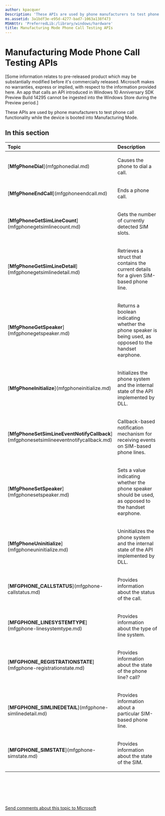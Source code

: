```yaml
---
author: kpacquer
Description: 'These APIs are used by phone manufacturers to test phone call functionality while the device is booted into Manufacturing Mode.'
ms.assetid: 3a1bdf3e-e95d-4277-bad7-1063a138f473
MSHAttr: 'PreferredLib:/library/windows/hardware'
title: Manufacturing Mode Phone Call Testing APIs
---
```


# Manufacturing Mode Phone Call Testing APIs


\[Some information relates to pre-released product which may be substantially modified before it's commercially released. Microsoft makes no warranties, express or implied, with respect to the information provided here. An app that calls an API introduced in Windows 10 Anniversary SDK Preview Build 14295 cannot be ingested into the Windows Store during the Preview period.\]

These APIs are used by phone manufacturers to test phone call functionality while the device is booted into Manufacturing Mode.

## <span id="in_this_section"></span>In this section


<table>
<colgroup>
<col width="50%" />
<col width="50%" />
</colgroup>
<thead>
<tr class="header">
<th align="left">Topic</th>
<th align="left">Description</th>
</tr>
</thead>
<tbody>
<tr class="odd">
<td align="left"><p>[<strong>MfgPhoneDial</strong>](mfgphonedial.md)</p></td>
<td align="left"><p>Causes the phone to dial a call.</p></td>
</tr>
<tr class="even">
<td align="left"><p>[<strong>MfgPhoneEndCall</strong>](mfgphoneendcall.md)</p></td>
<td align="left"><p>Ends a phone call.</p></td>
</tr>
<tr class="odd">
<td align="left"><p>[<strong>MfgPhoneGetSimLineCount</strong>](mfgphonegetsimlinecount.md)</p></td>
<td align="left"><p>Gets the number of currently detected SIM slots.</p></td>
</tr>
<tr class="even">
<td align="left"><p>[<strong>MfgPhoneGetSimLineDetail</strong>](mfgphonegetsimlinedetail.md)</p></td>
<td align="left"><p>Retrieves a struct that contains the current details for a given SIM-based phone line.</p></td>
</tr>
<tr class="odd">
<td align="left"><p>[<strong>MfgPhoneGetSpeaker</strong>](mfgphonegetspeaker.md)</p></td>
<td align="left"><p>Returns a boolean indicating whether the phone speaker is being used, as opposed to the handset earphone.</p></td>
</tr>
<tr class="even">
<td align="left"><p>[<strong>MfgPhoneInitialize</strong>](mfgphoneinitialize.md)</p></td>
<td align="left"><p>Initializes the phone system and the internal state of the API implemented by DLL.</p></td>
</tr>
<tr class="odd">
<td align="left"><p>[<strong>MfgPhoneSetSimLineEventNotifyCallback</strong>](mfgphonesetsimlineeventnotifycallback.md)</p></td>
<td align="left"><p>Callback-based notification mechanism for receiving events on SIM-based phone lines.</p></td>
</tr>
<tr class="even">
<td align="left"><p>[<strong>MfgPhoneSetSpeaker</strong>](mfgphonesetspeaker.md)</p></td>
<td align="left"><p>Sets a value indicating whether the phone speaker should be used, as opposed to the handset earphone.</p></td>
</tr>
<tr class="odd">
<td align="left"><p>[<strong>MfgPhoneUninitialize</strong>](mfgphoneuninitialize.md)</p></td>
<td align="left"><p>Uninitializes the phone system and the internal state of the API implemented by DLL.</p></td>
</tr>
<tr class="even">
<td align="left"><p>[<strong>MFGPHONE_CALLSTATUS</strong>](mfgphone-callstatus.md)</p></td>
<td align="left"><p>Provides information about the status of the call.</p></td>
</tr>
<tr class="odd">
<td align="left"><p>[<strong>MFGPHONE_LINESYSTEMTYPE</strong>](mfgphone-linesystemtype.md)</p></td>
<td align="left"><p>Provides information about the type of line system.</p></td>
</tr>
<tr class="even">
<td align="left"><p>[<strong>MFGPHONE_REGISTRATIONSTATE</strong>](mfgphone-registrationstate.md)</p></td>
<td align="left"><p>Provides information about the state of the phone line? call?</p></td>
</tr>
<tr class="odd">
<td align="left"><p>[<strong>MFGPHONE_SIMLINEDETAIL</strong>](mfgphone-simlinedetail.md)</p></td>
<td align="left"><p>Provides information about a particular SIM-based phone line.</p></td>
</tr>
<tr class="even">
<td align="left"><p>[<strong>MFGPHONE_SIMSTATE</strong>](mfgphone-simstate.md)</p></td>
<td align="left"><p>Provides information about the state of the SIM.</p></td>
</tr>
</tbody>
</table>

 

 

 

[Send comments about this topic to Microsoft](mailto:wsddocfb@microsoft.com?subject=Documentation%20feedback%20%5Bp_phManuRetail\p_phManuRetail%5D:%20Manufacturing%20Mode%20Phone%20Call%20Testing%20APIs%20%20RELEASE:%20%284/11/2016%29&body=%0A%0APRIVACY%20STATEMENT%0A%0AWe%20use%20your%20feedback%20to%20improve%20the%20documentation.%20We%20don't%20use%20your%20email%20address%20for%20any%20other%20purpose,%20and%20we'll%20remove%20your%20email%20address%20from%20our%20system%20after%20the%20issue%20that%20you're%20reporting%20is%20fixed.%20While%20we're%20working%20to%20fix%20this%20issue,%20we%20might%20send%20you%20an%20email%20message%20to%20ask%20for%20more%20info.%20Later,%20we%20might%20also%20send%20you%20an%20email%20message%20to%20let%20you%20know%20that%20we've%20addressed%20your%20feedback.%0A%0AFor%20more%20info%20about%20Microsoft's%20privacy%20policy,%20see%20http://privacy.microsoft.com/default.aspx. "Send comments about this topic to Microsoft")




